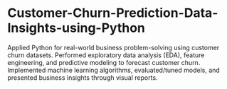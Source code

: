 # Customer-Churn-Prediction-Data-Insights-using-Python
Applied Python for real-world business problem-solving using customer churn datasets.  Performed exploratory data analysis (EDA), feature engineering, and predictive modeling to forecast customer churn.  Implemented machine learning algorithms, evaluated/tuned models, and presented business insights through visual reports.
